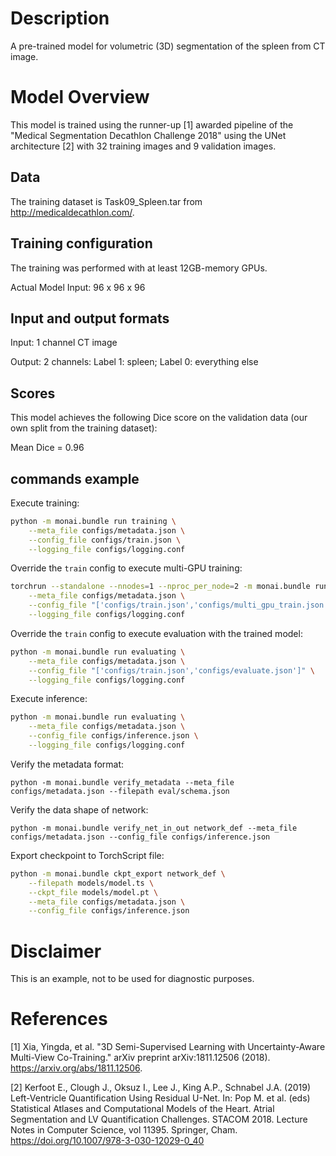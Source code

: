 # Description
A pre-trained model for volumetric (3D) segmentation of the spleen from CT image.

# Model Overview
This model is trained using the runner-up [1] awarded pipeline of the "Medical Segmentation Decathlon Challenge 2018" using the UNet architecture [2] with 32 training images and 9 validation images.

## Data
The training dataset is Task09_Spleen.tar from http://medicaldecathlon.com/.

## Training configuration
The training was performed with at least 12GB-memory GPUs.

Actual Model Input: 96 x 96 x 96

## Input and output formats
Input: 1 channel CT image

Output: 2 channels: Label 1: spleen; Label 0: everything else

## Scores
This model achieves the following Dice score on the validation data (our own split from the training dataset):

Mean Dice = 0.96

## commands example
Execute training:

```bash
python -m monai.bundle run training \
    --meta_file configs/metadata.json \
    --config_file configs/train.json \
    --logging_file configs/logging.conf
```

Override the `train` config to execute multi-GPU training:

```bash
torchrun --standalone --nnodes=1 --nproc_per_node=2 -m monai.bundle run training \
    --meta_file configs/metadata.json \
    --config_file "['configs/train.json','configs/multi_gpu_train.json']" \
    --logging_file configs/logging.conf
```

Override the `train` config to execute evaluation with the trained model:

```bash
python -m monai.bundle run evaluating \
    --meta_file configs/metadata.json \
    --config_file "['configs/train.json','configs/evaluate.json']" \
    --logging_file configs/logging.conf
```

Execute inference:

```bash
python -m monai.bundle run evaluating \
    --meta_file configs/metadata.json \
    --config_file configs/inference.json \
    --logging_file configs/logging.conf
```

Verify the metadata format:

```
python -m monai.bundle verify_metadata --meta_file configs/metadata.json --filepath eval/schema.json
```

Verify the data shape of network:

```
python -m monai.bundle verify_net_in_out network_def --meta_file configs/metadata.json --config_file configs/inference.json
```

Export checkpoint to TorchScript file:

```bash
python -m monai.bundle ckpt_export network_def \
    --filepath models/model.ts \
    --ckpt_file models/model.pt \
    --meta_file configs/metadata.json \
    --config_file configs/inference.json
```

# Disclaimer
This is an example, not to be used for diagnostic purposes.

# References
[1] Xia, Yingda, et al. "3D Semi-Supervised Learning with Uncertainty-Aware Multi-View Co-Training." arXiv preprint arXiv:1811.12506 (2018). https://arxiv.org/abs/1811.12506.

[2] Kerfoot E., Clough J., Oksuz I., Lee J., King A.P., Schnabel J.A. (2019) Left-Ventricle Quantification Using Residual U-Net. In: Pop M. et al. (eds) Statistical Atlases and Computational Models of the Heart. Atrial Segmentation and LV Quantification Challenges. STACOM 2018. Lecture Notes in Computer Science, vol 11395. Springer, Cham. https://doi.org/10.1007/978-3-030-12029-0_40
